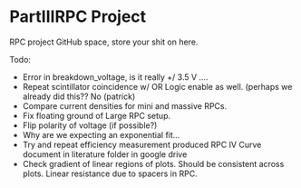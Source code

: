 # PartIIIRPC Project
RPC project GitHub space, store your shit on here.

Todo:

- Error in breakdown_voltage, is it really +/ 3.5 V ….
- Repeat scintillator coincidence w/ OR Logic enable as well. (perhaps we already did this?? No (patrick)
- Compare current densities for mini and massive RPCs.
- Fix floating ground of Large RPC setup. 
- Flip polarity of voltage (if possible?)
- Why are we expecting an exponential fit...
- Try and repeat efficiency measurement produced RPC IV Curve document in literature folder in google drive
- Check gradient of linear regions of plots. Should be consistent across plots. Linear resistance due to spacers in RPC.
